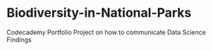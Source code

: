 # Biodiversity-in-National-Parks
Codecademy Portfolio Project on how to communicate Data Science Findings
